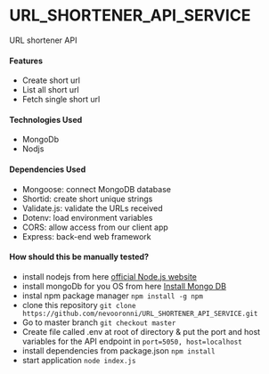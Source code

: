 # URL_SHORTENER_API_SERVICE
URL shortener API

#### Features

- Create short url
- List all short url
- Fetch single short url

#### Technologies Used
- MongoDb
- Nodjs

#### Dependencies Used

- Mongoose: connect MongoDB database
- Shortid: create short unique strings
- Validate.js: validate the URLs received
- Dotenv: load environment variables
- CORS: allow access from our client app
- Express: back-end web framework

#### How should this be manually tested?

- install nodejs from here [official Node.js website](https://nodejs.org/en/)
- install mongoDb for you OS from here [Install Mongo DB](https://docs.mongodb.com/guides/server/install/)
- instal npm package manager `npm install -g npm`
- clone this repository `git clone https://github.com/nevooronni/URL_SHORTENER_API_SERVICE.git`
- Go to master branch `git checkout master`
- Create file called .env at root of directory & put the port and host variables for the API endpoint in `port=5050, host=localhost`
- install dependencies from package.json `npm install`
- start application `node index.js`
